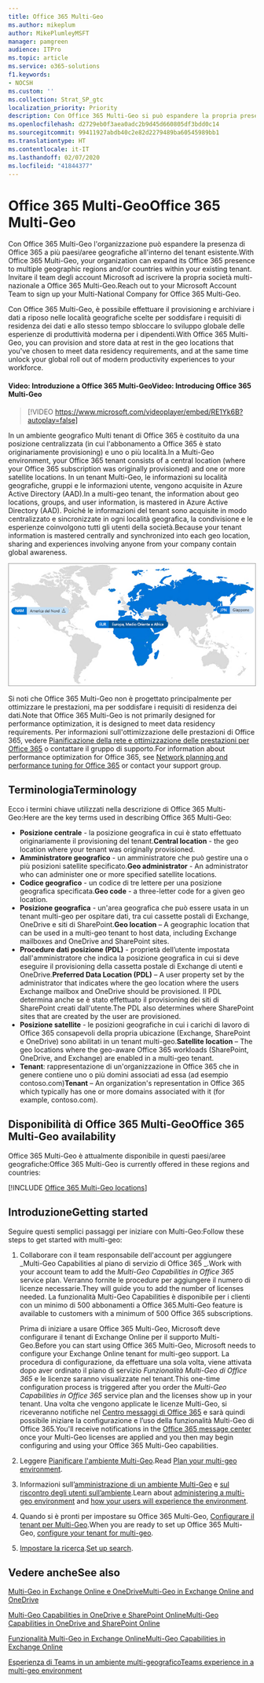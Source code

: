 ```yaml
---
title: Office 365 Multi-Geo
ms.author: mikeplum
author: MikePlumleyMSFT
manager: pamgreen
audience: ITPro
ms.topic: article
ms.service: o365-solutions
f1.keywords:
- NOCSH
ms.custom: ''
ms.collection: Strat_SP_gtc
localization_priority: Priority
description: Con Office 365 Multi-Geo si può espandere la propria presenza Office 365 a più paesi/aree geografiche.
ms.openlocfilehash: d2729eb0f3aea0adc2b9d45d660805df3bdd0c14
ms.sourcegitcommit: 99411927abdb40c2e82d2279489ba60545989bb1
ms.translationtype: HT
ms.contentlocale: it-IT
ms.lasthandoff: 02/07/2020
ms.locfileid: "41844377"
---
```

# <a name="office-365-multi-geo"></a><span data-ttu-id="63942-103">Office 365 Multi-Geo</span><span class="sxs-lookup"><span data-stu-id="63942-103">Office 365 Multi-Geo</span></span>

<span data-ttu-id="63942-104">Con Office 365 Multi-Geo l'organizzazione può espandere la presenza di Office 365 a più paesi/aree geografiche all'interno del tenant esistente.</span><span class="sxs-lookup"><span data-stu-id="63942-104">With Office 365 Multi-Geo, your organization can expand its Office 365 presence to multiple geographic regions and/or countries within your existing tenant.</span></span> <span data-ttu-id="63942-105">Invitare il team degli account Microsoft ad iscrivere la propria società multi-nazionale a Office 365 Multi-Geo.</span><span class="sxs-lookup"><span data-stu-id="63942-105">Reach out to your Microsoft Account Team to sign up your Multi-National Company for Office 365 Multi-Geo.</span></span>
  
<span data-ttu-id="63942-106">Con Office 365 Multi-Geo, è possibile effettuare il provisioning e archiviare i dati a riposo nelle località geografiche scelte per soddisfare i requisiti di residenza dei dati e allo stesso tempo sbloccare lo sviluppo globale delle esperienze di produttività moderna per i dipendenti.</span><span class="sxs-lookup"><span data-stu-id="63942-106">With Office 365 Multi-Geo, you can provision and store data at rest in the geo locations that you've chosen to meet data residency requirements, and at the same time unlock your global roll out of modern productivity experiences to your workforce.</span></span>

#### <a name="video-introducing-office-365-multi-geo"></a><span data-ttu-id="63942-107">Video: Introduzione a Office 365 Multi-Geo</span><span class="sxs-lookup"><span data-stu-id="63942-107">Video: Introducing Office 365 Multi-Geo</span></span>

> [!VIDEO https://www.microsoft.com/videoplayer/embed/RE1Yk6B?autoplay=false]

<span data-ttu-id="63942-108">In un ambiente geografico Multi tenant di Office 365 è costituito da una posizione centralizzata (in cui l'abbonamento a Office 365 è stato originariamente provisioning) e uno o più località.</span><span class="sxs-lookup"><span data-stu-id="63942-108">In a Multi-Geo environment, your Office 365 tenant consists of a central location (where your Office 365 subscription was originally provisioned) and one or more satellite locations.</span></span> <span data-ttu-id="63942-109">In un tenant Multi-Geo, le informazioni su località geografiche, gruppi e le informazioni utente, vengono acquisite in Azure Active Directory (AAD).</span><span class="sxs-lookup"><span data-stu-id="63942-109">In a multi-geo tenant, the information about geo locations, groups, and user information, is mastered in Azure Active Directory (AAD).</span></span> <span data-ttu-id="63942-110">Poiché le informazioni del tenant sono acquisite in modo centralizzato e sincronizzate in ogni località geografica, la condivisione e le esperienze coinvolgono tutti gli utenti della società.</span><span class="sxs-lookup"><span data-stu-id="63942-110">Because your tenant information is mastered centrally and synchronized into each geo location, sharing and experiences involving anyone from your company contain global awareness.</span></span>

![Schermata della mappa multi-geo dall'interfaccia di amministrazione di SharePoint.](media/multi-geo-world-map.png)

<span data-ttu-id="63942-112">Si noti che Office 365 Multi-Geo non è progettato principalmente per ottimizzare le prestazioni, ma per soddisfare i requisiti di residenza dei dati.</span><span class="sxs-lookup"><span data-stu-id="63942-112">Note that Office 365 Multi-Geo is not primarily designed for performance optimization, it is designed to meet data residency requirements.</span></span> <span data-ttu-id="63942-113">Per informazioni sull'ottimizzazione delle prestazioni di Office 365, vedere [Pianificazione della rete e ottimizzazione delle prestazioni per Office 365](https://support.office.com/article/e5f1228c-da3c-4654-bf16-d163daee8848) o contattare il gruppo di supporto.</span><span class="sxs-lookup"><span data-stu-id="63942-113">For information about performance optimization for Office 365, see [Network planning and performance tuning for Office 365](https://support.office.com/article/e5f1228c-da3c-4654-bf16-d163daee8848) or contact your support group.</span></span>

## <a name="terminology"></a><span data-ttu-id="63942-114">Terminologia</span><span class="sxs-lookup"><span data-stu-id="63942-114">Terminology</span></span>

<span data-ttu-id="63942-115">Ecco i termini chiave utilizzati nella descrizione di Office 365 Multi-Geo:</span><span class="sxs-lookup"><span data-stu-id="63942-115">Here are the key terms used in describing Office 365 Multi-Geo:</span></span>

- <span data-ttu-id="63942-116">**Posizione centrale** - la posizione geografica in cui è stato effettuato originariamente il provisioning del tenant.</span><span class="sxs-lookup"><span data-stu-id="63942-116">**Central location** - the geo location where your tenant was originally provisioned.</span></span>
- <span data-ttu-id="63942-117">**Amministratore geografico** - un amministratore che può gestire una o più posizioni satellite specificato.</span><span class="sxs-lookup"><span data-stu-id="63942-117">**Geo administrator** - An administrator who can administer one or more specified satellite locations.</span></span>
- <span data-ttu-id="63942-118">**Codice geografico** - un codice di tre lettere per una posizione geografica specificata.</span><span class="sxs-lookup"><span data-stu-id="63942-118">**Geo code** - a three-letter code for a given geo location.</span></span>
- <span data-ttu-id="63942-119">**Posizione geografica** - un'area geografica che può essere usata in un tenant multi-geo per ospitare dati, tra cui cassette postali di Exchange, OneDrive e siti di SharePoint.</span><span class="sxs-lookup"><span data-stu-id="63942-119">**Geo location** – A geographic location that can be used in a multi-geo tenant to host data, including Exchange mailboxes and OneDrive and SharePoint sites.</span></span>
- <span data-ttu-id="63942-120">**Procedure dati posizione (PDL)** - proprietà dell’utente impostata dall'amministratore che indica la posizione geografica in cui si deve eseguire il provisioning della cassetta postale di Exchange di utenti e OneDrive.</span><span class="sxs-lookup"><span data-stu-id="63942-120">**Preferred Data Location (PDL)** – A user property set by the administrator that indicates where the geo location where the users Exchange mailbox and OneDrive should be provisioned.</span></span> <span data-ttu-id="63942-121">Il PDL determina anche se è stato effettuato il provisioning dei siti di SharePoint creati dall'utente.</span><span class="sxs-lookup"><span data-stu-id="63942-121">The PDL also determines where SharePoint sites that are created by the user are provisioned.</span></span>
- <span data-ttu-id="63942-122">**Posizione satellite** - le posizioni geografiche in cui i carichi di lavoro di Office 365 consapevoli della propria ubicazione (Exchange, SharePoint e OneDrive) sono abilitati in un tenant multi-geo.</span><span class="sxs-lookup"><span data-stu-id="63942-122">**Satellite location** – The geo locations where the geo-aware Office 365 workloads (SharePoint, OneDrive, and Exchange) are enabled in a multi-geo tenant.</span></span>
- <span data-ttu-id="63942-123">**Tenant**: rappresentazione di un'organizzazione in Office 365 che in genere contiene uno o più domini associati ad essa (ad esempio contoso.com)</span><span class="sxs-lookup"><span data-stu-id="63942-123">**Tenant** – An organization's representation in Office 365 which typically has one or more domains associated with it (for example, contoso.com).</span></span>

## <a name="office-365-multi-geo-availability"></a><span data-ttu-id="63942-124">Disponibilità di Office 365 Multi-Geo</span><span class="sxs-lookup"><span data-stu-id="63942-124">Office 365 Multi-Geo availability</span></span>

<span data-ttu-id="63942-125">Office 365 Multi-Geo è attualmente disponibile in questi paesi/aree geografiche:</span><span class="sxs-lookup"><span data-stu-id="63942-125">Office 365 Multi-Geo is currently offered in these regions and countries:</span></span>

[!INCLUDE [Office 365 Multi-Geo locations](includes/office-365-multi-geo-locations.md)]

## <a name="getting-started"></a><span data-ttu-id="63942-126">Introduzione</span><span class="sxs-lookup"><span data-stu-id="63942-126">Getting started</span></span>

<span data-ttu-id="63942-127">Seguire questi semplici passaggi per iniziare con Multi-Geo:</span><span class="sxs-lookup"><span data-stu-id="63942-127">Follow these steps to get started with multi-geo:</span></span>

1. <span data-ttu-id="63942-128">Collaborare con il team responsabile dell'account per aggiungere _Multi-Geo Capabilities al piano di servizio di Office 365 _.</span><span class="sxs-lookup"><span data-stu-id="63942-128">Work with your account team to add the _Multi-Geo Capabilities in Office 365_ service plan.</span></span> <span data-ttu-id="63942-129">Verranno fornite le procedure per aggiungere il numero di licenze necessarie.</span><span class="sxs-lookup"><span data-stu-id="63942-129">They will guide you to add the number of licenses needed.</span></span> <span data-ttu-id="63942-130">La funzionalità Multi-Geo Capabilities è disponibile per i clienti con un minimo di 500 abbonamenti a Office 365.</span><span class="sxs-lookup"><span data-stu-id="63942-130">Multi-Geo feature is available to customers with a minimum of 500 Office 365 subscriptions.</span></span>

   <span data-ttu-id="63942-131">Prima di iniziare a usare Office 365 Multi-Geo, Microsoft deve configurare il tenant di Exchange Online per il supporto Multi-Geo.</span><span class="sxs-lookup"><span data-stu-id="63942-131">Before you can start using Office 365 Multi-Geo, Microsoft needs to configure your Exchange Online tenant for multi-geo support.</span></span> <span data-ttu-id="63942-132">La procedura di configurazione, da effettuare una sola volta, viene attivata dopo aver ordinato il piano di servizio *Funzionalità Multi-Geo di Office 365* e le licenze saranno visualizzate nel tenant.</span><span class="sxs-lookup"><span data-stu-id="63942-132">This one-time configuration process is triggered after you order the *Multi-Geo Capabilities in Office 365* service plan and the licenses show up in your tenant.</span></span> <span data-ttu-id="63942-133">Una volta che vengono applicate le licenze Multi-Geo, si riceveranno notifiche nel [Centro messaggi di Office 365](https://support.office.com/article/38FB3333-BFCC-4340-A37B-DEDA509C2093) e sarà quindi possibile iniziare la configurazione e l’uso della funzionalità Multi-Geo di Office 365.</span><span class="sxs-lookup"><span data-stu-id="63942-133">You'll receive notifications in the [Office 365 message center](https://support.office.com/article/38FB3333-BFCC-4340-A37B-DEDA509C2093) once your Multi-Geo licenses are applied and you then may begin configuring and using your Office 365 Multi-Geo capabilities.</span></span>

2. <span data-ttu-id="63942-134">Leggere [Pianificare l'ambiente Multi-Geo](plan-for-multi-geo.md).</span><span class="sxs-lookup"><span data-stu-id="63942-134">Read [Plan your multi-geo environment](plan-for-multi-geo.md).</span></span>

3. <span data-ttu-id="63942-135">Informazioni sull’[amministrazione di un ambiente Multi-Geo](administering-a-multi-geo-environment.md) e [ sul riscontro degli utenti sull’ambiente](multi-geo-user-experience.md).</span><span class="sxs-lookup"><span data-stu-id="63942-135">Learn about [administering a multi-geo environment](administering-a-multi-geo-environment.md) and [how your users will experience the environment](multi-geo-user-experience.md).</span></span>

4. <span data-ttu-id="63942-136">Quando si è pronti per impostare su Office 365 Multi-Geo, [Configurare il tenant per Multi-Geo](multi-geo-tenant-configuration.md).</span><span class="sxs-lookup"><span data-stu-id="63942-136">When you are ready to set up Office 365 Multi-Geo, [configure your tenant for multi-geo](multi-geo-tenant-configuration.md).</span></span>

5. <span data-ttu-id="63942-137">[Impostare la ricerca](configure-search-for-multi-geo.md).</span><span class="sxs-lookup"><span data-stu-id="63942-137">[Set up search](configure-search-for-multi-geo.md).</span></span>

## <a name="see-also"></a><span data-ttu-id="63942-138">Vedere anche</span><span class="sxs-lookup"><span data-stu-id="63942-138">See also</span></span>

[<span data-ttu-id="63942-139">Multi-Geo in Exchange Online e OneDrive</span><span class="sxs-lookup"><span data-stu-id="63942-139">Multi-Geo in Exchange Online and OneDrive</span></span>](https://Aka.ms/GoMultiGeo)

[<span data-ttu-id="63942-140">Multi-Geo Capabilities in OneDrive e SharePoint Online</span><span class="sxs-lookup"><span data-stu-id="63942-140">Multi-Geo Capabilities in OneDrive and SharePoint Online</span></span>](https://docs.microsoft.com/office365/enterprise/multi-geo-capabilities-in-onedrive-and-sharepoint-online-in-office-365)

[<span data-ttu-id="63942-141">Funzionalità Multi-Geo in Exchange Online</span><span class="sxs-lookup"><span data-stu-id="63942-141">Multi-Geo Capabilities in Exchange Online</span></span>](https://docs.microsoft.com/office365/enterprise/multi-geo-capabilities-in-exchange-online)

[<span data-ttu-id="63942-142">Esperienza di Teams in un ambiente multi-geografico</span><span class="sxs-lookup"><span data-stu-id="63942-142">Teams experience in a multi-geo environment</span></span>](https://docs.microsoft.com/microsoftteams/teams-experience-o365odb-spo-multi-geo)
